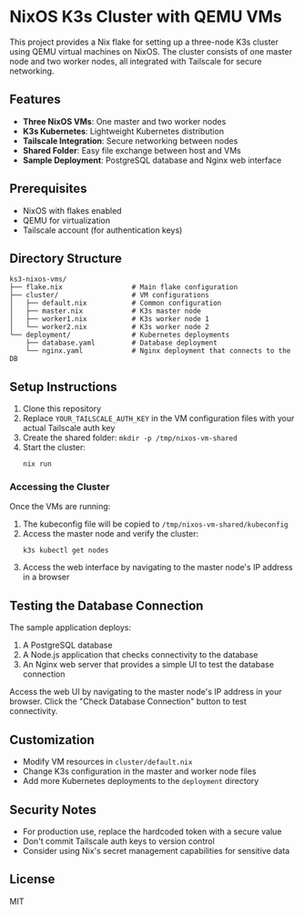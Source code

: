 # NixOS K3s Cluster with QEMU VMs

This project provides a Nix flake for setting up a three-node K3s cluster using QEMU virtual machines on NixOS. The cluster consists of one master node and two worker nodes, all integrated with Tailscale for secure networking.

## Features

- **Three NixOS VMs**: One master and two worker nodes
- **K3s Kubernetes**: Lightweight Kubernetes distribution
- **Tailscale Integration**: Secure networking between nodes
- **Shared Folder**: Easy file exchange between host and VMs
- **Sample Deployment**: PostgreSQL database and Nginx web interface

## Prerequisites

- NixOS with flakes enabled
- QEMU for virtualization
- Tailscale account (for authentication keys)

## Directory Structure

```
ks3-nixos-vms/
├── flake.nix                 # Main flake configuration
├── cluster/                  # VM configurations
│   ├── default.nix           # Common configuration
│   ├── master.nix            # K3s master node
│   ├── worker1.nix           # K3s worker node 1
│   └── worker2.nix           # K3s worker node 2
└── deployment/               # Kubernetes deployments
    ├── database.yaml         # Database deployment
    └── nginx.yaml            # Nginx deployment that connects to the DB
```

## Setup Instructions

1. Clone this repository
2. Replace `YOUR_TAILSCALE_AUTH_KEY` in the VM configuration files with your actual Tailscale auth key
3. Create the shared folder: `mkdir -p /tmp/nixos-vm-shared`
4. Start the cluster:
   ```
   nix run
   ```

### Accessing the Cluster

Once the VMs are running:

1. The kubeconfig file will be copied to `/tmp/nixos-vm-shared/kubeconfig`
2. Access the master node and verify the cluster:
   ```
   k3s kubectl get nodes
   ```
3. Access the web interface by navigating to the master node's IP address in a browser

## Testing the Database Connection

The sample application deploys:

1. A PostgreSQL database
2. A Node.js application that checks connectivity to the database
3. An Nginx web server that provides a simple UI to test the database connection

Access the web UI by navigating to the master node's IP address in your browser. Click the "Check Database Connection" button to test connectivity.

## Customization

- Modify VM resources in `cluster/default.nix`
- Change K3s configuration in the master and worker node files
- Add more Kubernetes deployments to the `deployment` directory

## Security Notes

- For production use, replace the hardcoded token with a secure value
- Don't commit Tailscale auth keys to version control
- Consider using Nix's secret management capabilities for sensitive data

## License

MIT